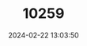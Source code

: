 ---
title: "10259"
category: "Hoplomys gymnurus"
draft: false
date: 2024-02-22 13:03:50
languages:
  English: ["Armored Rat"]
---
